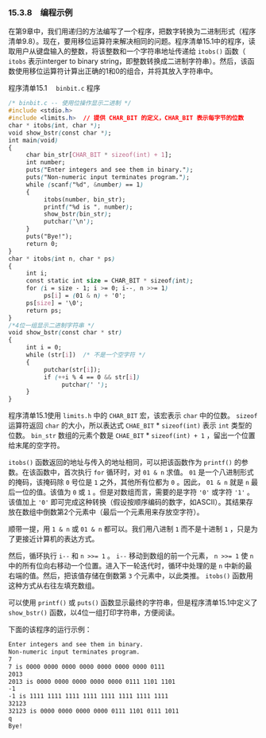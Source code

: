 ### 15.3.8　编程示例

在第9章中，我们用递归的方法编写了一个程序，把数字转换为二进制形式（程序清单9.8）。现在，要用移位运算符来解决相同的问题。程序清单15.1中的程序，读取用户从键盘输入的整数，将该整数和一个字符串地址传递给 `itobs()` 函数（ `itobs` 表示interger to binary string，即整数转换成二进制字符串）。然后，该函数使用移位运算符计算出正确的1和0的组合，并将其放入字符串中。

程序清单15.1　 `binbit.c` 程序

```css
/* binbit.c -- 使用位操作显示二进制 */
#include <stdio.h>
#include <limits.h>  // 提供 CHAR_BIT 的定义，CHAR_BIT 表示每字节的位数
char * itobs(int, char *);
void show_bstr(const char *);
int main(void)
{
     char bin_str[CHAR_BIT * sizeof(int) + 1];
     int number;
     puts("Enter integers and see them in binary.");
     puts("Non-numeric input terminates program.");
     while (scanf("%d", &number) == 1)
     {
          itobs(number, bin_str);
          printf("%d is ", number);
          show_bstr(bin_str);
          putchar('\n');
     }
     puts("Bye!");
     return 0;
}
char * itobs(int n, char * ps)
{
     int i;
     const static int size = CHAR_BIT * sizeof(int);
     for (i = size - 1; i >= 0; i--, n >>= 1)
          ps[i] = (01 & n) + '0';
     ps[size] = '\0';
     return ps;
}
/*4位一组显示二进制字符串 */
void show_bstr(const char * str)
{
     int i = 0;
     while (str[i])  /* 不是一个空字符 */
     {
          putchar(str[i]);
          if (++i % 4 == 0 && str[i])
               putchar(' ');
     }
}
```

程序清单15.1使用 `limits.h` 中的 `CHAR_BIT` 宏，该宏表示 `char` 中的位数。 `sizeof` 运算符返回 `char` 的大小，所以表达式 `CHAE_BIT`  *  `sizeof(int)` 表示 `int` 类型的位数。 `bin_str` 数组的元素个数是 `CHAE_BIT`  *  `sizeof(int) + 1` ，留出一个位置给末尾的空字符。

`itobs()` 函数返回的地址与传入的地址相同，可以把该函数作为 `printf()` 的参数。在该函数中，首次执行 `for` 循环时，对 `01 & n` 求值。 `01` 是一个八进制形式的掩码，该掩码除 `0` 号位是 `1` 之外，其他所有位都为 `0` 。因此， `01 & n` 就是 `n` 最后一位的值。该值为 `0` 或 `1` 。但是对数组而言，需要的是字符 `'0'` 或字符 `'1'` 。该值加上 `'0'` 即可完成这种转换（假设按顺序编码的数字，如ASCII）。其结果存放在数组中倒数第2个元素中（最后一个元素用来存放空字符）。

顺带一提，用 `1 & n` 或 `01 & n` 都可以。我们用八进制 `1` 而不是十进制 `1` ，只是为了更接近计算机的表达方式。

然后，循环执行 `i--` 和 `n >>= 1` 。 `i--` 移动到数组的前一个元素， `n >>= 1` 使 `n` 中的所有位向右移动一个位置。进入下一轮迭代时，循环中处理的是 `n` 中新的最右端的值。然后，把该值存储在倒数第 `3` 个元素中，以此类推。 `itobs()` 函数用这种方式从右往左填充数组。

可以使用 `printf()` 或 `puts()` 函数显示最终的字符串，但是程序清单15.1中定义了 `show_bstr()` 函数，以4位一组打印字符串，方便阅读。

下面的该程序的运行示例：

```css
Enter integers and see them in binary.
Non-numeric input terminates program.
7
7 is 0000 0000 0000 0000 0000 0000 0000 0111
2013
2013 is 0000 0000 0000 0000 0000 0111 1101 1101
-1
-1 is 1111 1111 1111 1111 1111 1111 1111 1111
32123
32123 is 0000 0000 0000 0000 0111 1101 0111 1011
q
Bye!

```

